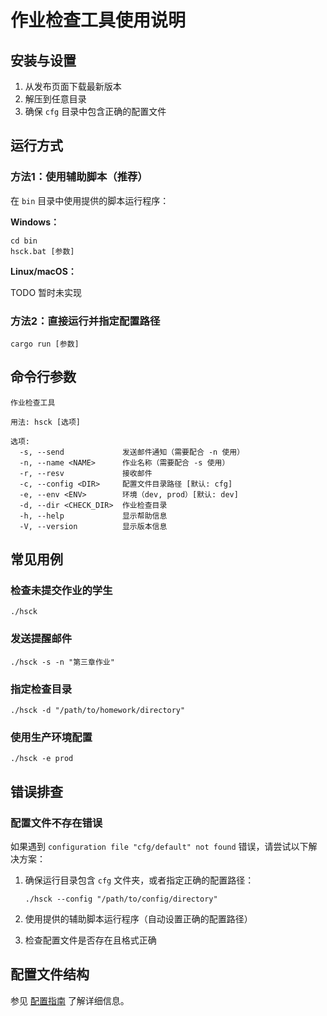 # 作业检查工具使用说明

## 安装与设置

1. 从发布页面下载最新版本
2. 解压到任意目录
3. 确保 `cfg` 目录中包含正确的配置文件

## 运行方式

### 方法1：使用辅助脚本（推荐）

在 `bin` 目录中使用提供的脚本运行程序：

**Windows：**

```
cd bin
hsck.bat [参数]
```

**Linux/macOS：**

TODO 暂时未实现

### 方法2：直接运行并指定配置路径

```
cargo run [参数]
```

## 命令行参数

```
作业检查工具

用法: hsck [选项]

选项:
  -s, --send             发送邮件通知（需要配合 -n 使用）
  -n, --name <NAME>      作业名称（需要配合 -s 使用）
  -r, --resv             接收邮件
  -c, --config <DIR>     配置文件目录路径 [默认: cfg]
  -e, --env <ENV>        环境（dev, prod）[默认: dev]
  -d, --dir <CHECK_DIR>  作业检查目录
  -h, --help             显示帮助信息
  -V, --version          显示版本信息
```

## 常见用例

### 检查未提交作业的学生

```
./hsck
```

### 发送提醒邮件

```
./hsck -s -n "第三章作业"
```

### 指定检查目录

```
./hsck -d "/path/to/homework/directory"
```

### 使用生产环境配置

```
./hsck -e prod
```

## 错误排查

### 配置文件不存在错误

如果遇到 `configuration file "cfg/default" not found` 错误，请尝试以下解决方案：

1. 确保运行目录包含 `cfg` 文件夹，或者指定正确的配置路径：
   ```
   ./hsck --config "/path/to/config/directory"
   ```

2. 使用提供的辅助脚本运行程序（自动设置正确的配置路径）

3. 检查配置文件是否存在且格式正确

## 配置文件结构

参见 [配置指南](config_guide.md) 了解详细信息。 